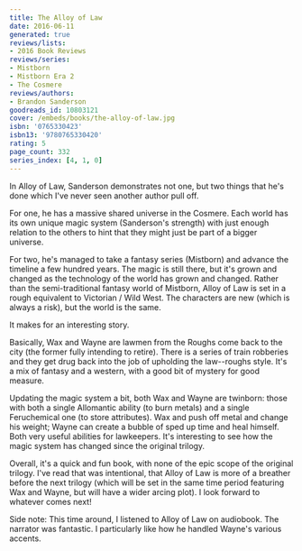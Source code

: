 ```yaml
---
title: The Alloy of Law
date: 2016-06-11
generated: true
reviews/lists:
- 2016 Book Reviews
reviews/series:
- Mistborn
- Mistborn Era 2
- The Cosmere
reviews/authors:
- Brandon Sanderson
goodreads_id: 10803121
cover: /embeds/books/the-alloy-of-law.jpg
isbn: '0765330423'
isbn13: '9780765330420'
rating: 5
page_count: 332
series_index: [4, 1, 0]
---
```

In Alloy of Law, Sanderson demonstrates not one, but two things that he's done which I've never seen another author pull off.  

For one, he has a massive shared universe in the Cosmere. Each world has its own unique magic system (Sanderson's strength) with just enough relation to the others to hint that they might just be part of a bigger universe.  

<!--more-->

For two, he's managed to take a fantasy series (Mistborn) and advance the timeline a few hundred years. The magic is still there, but it's grown and changed as the technology of the world has grown and changed. Rather than the semi-traditional fantasy world of Mistborn, Alloy of Law is set in a rough equivalent to Victorian / Wild West. The characters are new (which is always a risk), but the world is the same.  

It makes for an interesting story.  

Basically, Wax and Wayne are lawmen from the Roughs come back to the city (the former fully intending to retire). There is a series of train robberies and they get drug back into the job of upholding the law--roughs style. It's a mix of fantasy and a western, with a good bit of mystery for good measure.  

Updating the magic system a bit, both Wax and Wayne are twinborn: those with both a single Allomantic ability (to burn metals) and a single Feruchemical one (to store attributes). Wax and push off metal and change his weight; Wayne can create a bubble of sped up time and heal himself. Both very useful abilities for lawkeepers. It's interesting to see how the magic system has changed since the original trilogy.  

Overall, it's a quick and fun book, with none of the epic scope of the original trilogy. I've read that was intentional, that Alloy of Law is more of a breather before the next trilogy (which will be set in the same time period featuring Wax and Wayne, but will have a wider arcing plot). I look forward to whatever comes next!  

Side note: This time around, I listened to Alloy of Law on audiobook. The narrator was fantastic. I particularly like how he handled Wayne's various accents.